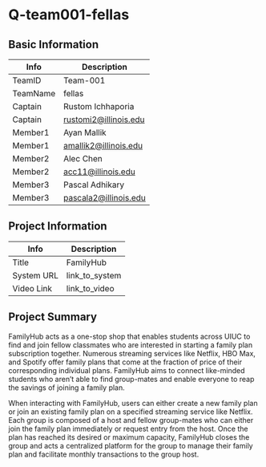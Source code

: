 # Q-team001-fellas

## Basic Information

|   Info      |        Description     |
| ----------- | ---------------------- |
| TeamID      |        Team-001        |
| TeamName    |         fellas         |
| Captain     |    Rustom Ichhaporia     |
| Captain     |  rustomi2@illinois.edu  |
| Member1     |        Ayan Mallik       |
| Member1     |   amallik2@illinois.edu  |
| Member2     |            Alec Chen            |
| Member2     |          acc11@illinois.edu           |
| Member3     |        Pascal Adhikary                |
| Member3     |        pascala2@illinois.edu              |

## Project Information

|   Info      |        Description     |
| ----------- | ---------------------- |
|  Title      |       FamilyHub     |
| System URL  |      link_to_system    |
| Video Link  |      link_to_video     |

## Project Summary

FamilyHub acts as a one-stop shop that enables students across UIUC to find and join fellow classmates who are interested in starting a family plan subscription together. Numerous streaming services like Netflix, HBO Max, and Spotify offer family plans that come at the fraction of price of their corresponding individual plans. FamilyHub aims to connect like-minded students who aren’t able to find group-mates and enable everyone to reap the savings of joining a family plan.

When interacting with FamilyHub, users can either create a new family plan or join an existing family plan on a specified streaming service like Netflix. Each group is composed of a host and fellow group-mates who can either join the family plan immediately or request entry from the host. Once the plan has reached its desired or maximum capacity, FamilyHub closes the group and acts a centralized platform for the group to manage their family plan and facilitate monthly transactions to the group host.